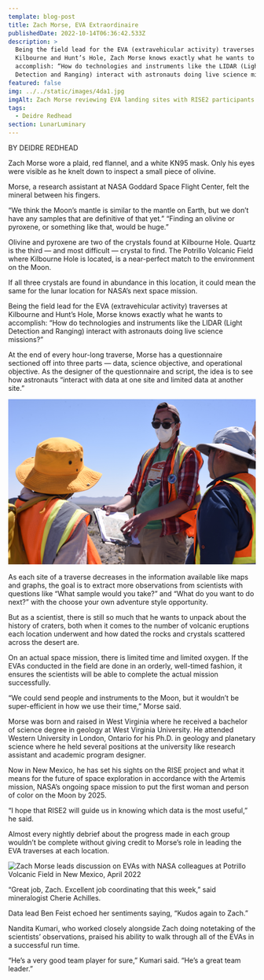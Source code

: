 ```yaml
---
template: blog-post
title: Zach Morse, EVA Extraordinaire
publishedDate: 2022-10-14T06:36:42.533Z
description: >
  Being the field lead for the EVA (extravehicular activity) traverses at
  Kilbourne and Hunt’s Hole, Zach Morse knows exactly what he wants to
  accomplish: “How do technologies and instruments like the LIDAR (Light
  Detection and Ranging) interact with astronauts doing live science missions?”
featured: false
img: ../../static/images/4da1.jpg
imgAlt: Zach Morse reviewing EVA landing sites with RISE2 participants.
tags:
  - Deidre Redhead
section: LunarLuminary
---
```

B﻿Y DEIDRE REDHEAD

Zach Morse wore a plaid, red flannel, and a white KN95 mask. Only his eyes were visible as he knelt down to inspect a small piece of olivine. 

Morse, a research assistant at NASA Goddard Space Flight Center, felt the mineral between his fingers.

“We think the Moon’s mantle is similar to the mantle on Earth, but we don’t have any samples that are definitive of that yet.” “Finding an olivine or pyroxene, or something like that, would be huge.”

Olivine and pyroxene are two of the crystals found at Kilbourne Hole. Quartz is the third — and most difficult — crystal to find. The Potrillo Volcanic Field where Kilbourne Hole is located, is a near-perfect match to the environment on the Moon.

If all three crystals are found in abundance in this location, it could mean the same for the lunar location for NASA’s next space mission.

Being the field lead for the EVA (extravehicular activity) traverses at Kilbourne and Hunt’s Hole, Morse knows exactly what he wants to accomplish: “How do technologies and instruments like the LIDAR (Light Detection and Ranging) interact with astronauts doing live science missions?”

At the end of every hour-long traverse, Morse has a questionnaire sectioned off into three parts — data, science objective, and operational objective. As the designer of the questionnaire and script, the idea is to see how astronauts “interact with data at one site and limited data at another site.”

![Zach More discusses data with colleagues at Potrillo Volcanic Field in New Mexico, April 2022](../../static/images/4da3sb.JPG)

As each site of a traverse decreases in the information available like maps and graphs, the goal is to extract more observations from scientists with questions like “What sample would you take?” and “What do you want to do next?” with the choose your own adventure style opportunity. 

But as a scientist, there is still so much that he wants to unpack about the history of craters, both when it comes to the number of volcanic eruptions each location underwent and how dated the rocks and crystals scattered across the desert are. 

On an actual space mission, there is limited time and limited oxygen. If the EVAs conducted in the field are done in an orderly, well-timed fashion, it ensures the scientists will be able to complete the actual mission successfully.

“We could send people and instruments to the Moon, but it wouldn’t be super-efficient in how we use their time,” Morse said.

Morse was born and raised in West Virginia where he received a bachelor of science degree in geology at West Virginia University. He attended Western University in London, Ontario for his Ph.D. in geology and planetary science where he held several positions at the university like research assistant and academic program designer. 

Now in New Mexico, he has set his sights on the RISE project and what it means for the future of space exploration in accordance with the Artemis mission, NASA’s ongoing space mission to put the first woman and person of color on the Moon by 2025.

“I hope that RISE2 will guide us in knowing which data is the most useful,” he said.

Almost every nightly debrief about the progress made in each group wouldn’t be complete without giving credit to Morse’s role in leading the EVA traverses at each location.

![Zach Morse leads discussion on EVAs with NASA colleagues at Potrillo Volcanic Field in New Mexico, April 2022](../../static/images/4da2.jpg)

“Great job, Zach. Excellent job coordinating that this week,” said mineralogist Cherie Achilles.

Data lead Ben Feist echoed her sentiments saying, “Kudos again to Zach.”

Nandita Kumari, who worked closely alongside Zach doing notetaking of the scientists’ observations, praised his ability to walk through all of the EVAs in a successful run time.

“He’s a very good team player for sure,” Kumari said. “He’s a great team leader.”